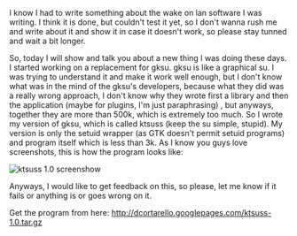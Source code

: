 I know I had to write something about the wake on lan software I was writing. I think it is done, but couldn't test it yet, so I don't wanna rush me and write about it and show it in case it doesn't work, so please stay tunned and wait a bit longer.

So, today I will show and talk you about a new thing I was doing these days.
I started working on a replacement for gksu. gksu is like a graphical su. I was trying to understand it and make it work well enough, but I don't know what was in the mind of the gksu's developers, because what they did was a really wrong approach, I don't know why they wrote first a library and then the application (maybe for plugins, I'm just paraphrasing) , but anyways,
together they are more than 500k, which is extremely too much.
So I wrote my version of gksu, which is called ktsuss (keep the su simple, stupid). My version is only the setuid wrapper (as GTK doesn't permit setuid programs) and program itself which is less than 3k.
As I know you guys love screenshots, this is how the program looks like:

![ktsuss 1.0 screenshow](http://1.bp.blogspot.com/_7bn3_3YdSWU/RirMWAa4iZI/AAAAAAAAAE0/bjUfY8bq2Ek/s320/ktsuss.png)

Anyways, I would like to get feedback on this, so please, let me know if it fails or anything is or goes wrong on it.

Get the program from here: http://dcortarello.googlepages.com/ktsuss-1.0.tar.gz
